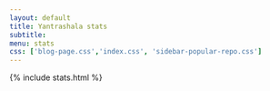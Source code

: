 ```yaml
---
layout: default
title: Yantrashala stats
subtitle: 
menu: stats
css: ['blog-page.css','index.css', 'sidebar-popular-repo.css']
---
```

{% include stats.html %}
